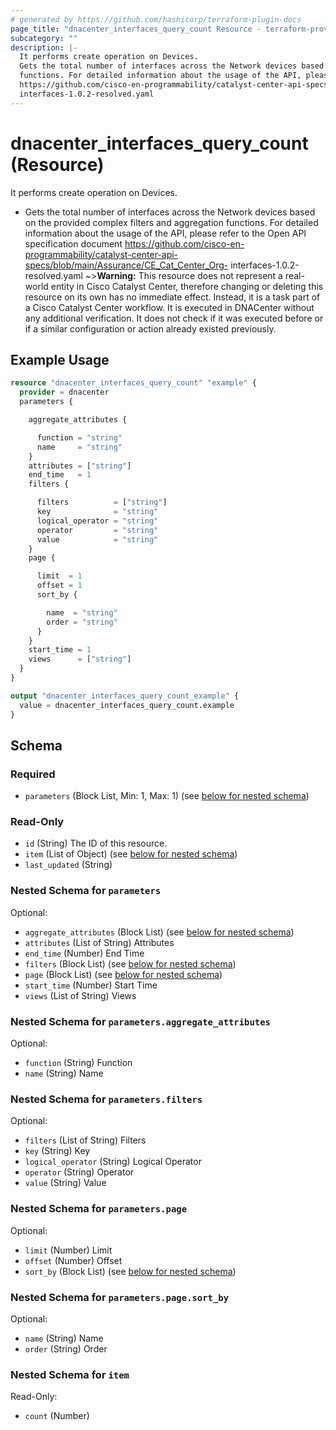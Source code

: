 ```yaml
---
# generated by https://github.com/hashicorp/terraform-plugin-docs
page_title: "dnacenter_interfaces_query_count Resource - terraform-provider-dnacenter"
subcategory: ""
description: |-
  It performs create operation on Devices.
  Gets the total number of interfaces across the Network devices based on the provided complex filters and aggregation
  functions. For detailed information about the usage of the API, please refer to the Open API specification document
  https://github.com/cisco-en-programmability/catalyst-center-api-specs/blob/main/Assurance/CECatCenter_Org-
  interfaces-1.0.2-resolved.yaml
---
```


# dnacenter_interfaces_query_count (Resource)

It performs create operation on Devices.

- Gets the total number of interfaces across the Network devices based on the provided complex filters and aggregation
functions. For detailed information about the usage of the API, please refer to the Open API specification document
https://github.com/cisco-en-programmability/catalyst-center-api-specs/blob/main/Assurance/CE_Cat_Center_Org-
interfaces-1.0.2-resolved.yaml
~>**Warning:**
This resource does not represent a real-world entity in Cisco Catalyst Center, therefore changing or deleting this resource on its own has no immediate effect.
Instead, it is a task part of a Cisco Catalyst Center workflow. It is executed in DNACenter without any additional verification. It does not check if it was executed before or if a similar configuration or action already existed previously.

## Example Usage

```terraform
resource "dnacenter_interfaces_query_count" "example" {
  provider = dnacenter
  parameters {

    aggregate_attributes {

      function = "string"
      name     = "string"
    }
    attributes = ["string"]
    end_time   = 1
    filters {

      filters          = ["string"]
      key              = "string"
      logical_operator = "string"
      operator         = "string"
      value            = "string"
    }
    page {

      limit  = 1
      offset = 1
      sort_by {

        name  = "string"
        order = "string"
      }
    }
    start_time = 1
    views      = ["string"]
  }
}

output "dnacenter_interfaces_query_count_example" {
  value = dnacenter_interfaces_query_count.example
}
```

<!-- schema generated by tfplugindocs -->
## Schema

### Required

- `parameters` (Block List, Min: 1, Max: 1) (see [below for nested schema](#nestedblock--parameters))

### Read-Only

- `id` (String) The ID of this resource.
- `item` (List of Object) (see [below for nested schema](#nestedatt--item))
- `last_updated` (String)

<a id="nestedblock--parameters"></a>
### Nested Schema for `parameters`

Optional:

- `aggregate_attributes` (Block List) (see [below for nested schema](#nestedblock--parameters--aggregate_attributes))
- `attributes` (List of String) Attributes
- `end_time` (Number) End Time
- `filters` (Block List) (see [below for nested schema](#nestedblock--parameters--filters))
- `page` (Block List) (see [below for nested schema](#nestedblock--parameters--page))
- `start_time` (Number) Start Time
- `views` (List of String) Views

<a id="nestedblock--parameters--aggregate_attributes"></a>
### Nested Schema for `parameters.aggregate_attributes`

Optional:

- `function` (String) Function
- `name` (String) Name


<a id="nestedblock--parameters--filters"></a>
### Nested Schema for `parameters.filters`

Optional:

- `filters` (List of String) Filters
- `key` (String) Key
- `logical_operator` (String) Logical Operator
- `operator` (String) Operator
- `value` (String) Value


<a id="nestedblock--parameters--page"></a>
### Nested Schema for `parameters.page`

Optional:

- `limit` (Number) Limit
- `offset` (Number) Offset
- `sort_by` (Block List) (see [below for nested schema](#nestedblock--parameters--page--sort_by))

<a id="nestedblock--parameters--page--sort_by"></a>
### Nested Schema for `parameters.page.sort_by`

Optional:

- `name` (String) Name
- `order` (String) Order




<a id="nestedatt--item"></a>
### Nested Schema for `item`

Read-Only:

- `count` (Number)
